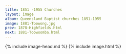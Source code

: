 ```yaml
---
title: 1851 -1955 Churches
layout: image
album: Queensland Baptist churches 1851-1955
image: 1881-Toowong.jpg
prev: 1878-Highfields.html
next: 1881-Toowoomba.html
---
```

 {% include image-head.md %}
{% include image.html %}